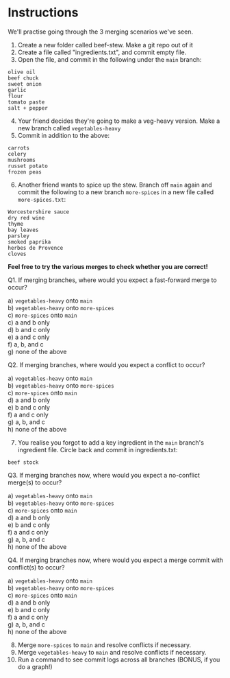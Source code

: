 # Instructions

We'll practise going through the 3 merging scenarios we've seen.

1. Create a new folder called beef-stew. Make a git repo out of it
2. Create a file called "ingredients.txt", and commit empty file.
3. Open the file, and commit in the following under the `main` branch:

```
olive oil
beef chuck
sweet onion
garlic
flour
tomato paste
salt + pepper
```

4. Your friend decides they're going to make a veg-heavy version. Make a new branch called `vegetables-heavy`
5. Commit in addition to the above:

```
carrots
celery
mushrooms
russet potato
frozen peas
```

6. Another friend wants to spice up the stew. Branch off `main` again and commit the following to a new branch `more-spices` in a new file called `more-spices.txt`:
```
Worcestershire sauce
dry red wine
thyme
bay leaves
parsley
smoked paprika
herbes de Provence
cloves
```

**Feel free to try the various merges to check whether you are correct!**

Q1. If merging branches, where would you expect a fast-forward merge to occur?

a) `vegetables-heavy` onto `main`<br>
b) `vegetables-heavy` onto `more-spices`<br>
c) `more-spices` onto `main`<br>
c) a and b only<br>
d) b and c only<br>
e) a and c only <br>
f) a, b, and c<br>
g) none of the above<br>

Q2. If merging branches, where would you expect a conflict to occur?

a) `vegetables-heavy` onto `main`<br>
b) `vegetables-heavy` onto `more-spices` <br>
c) `more-spices` onto `main`<br>
d) a and b only<br>
e) b and c only<br>
f) a and c only<br>
g) a, b, and c<br>
h) none of the above<br>

7. You realise you forgot to add a key ingredient in the `main` branch's ingredient file. Circle back and commit in ingredients.txt:

```
beef stock
```

Q3. If merging branches now, where would you expect a no-conflict merge(s) to occur?

a) `vegetables-heavy` onto `main`<br>
b) `vegetables-heavy` onto `more-spices`<br>
c) `more-spices` onto `main`<br>
d) a and b only<br>
e) b and c only<br>
f) a and c only<br>
g) a, b, and c<br>
h) none of the above <br>

Q4. If merging branches now, where would you expect a merge commit with conflict(s) to occur?

a) `vegetables-heavy` onto `main`<br>
b) `vegetables-heavy` onto `more-spices`<br>
c) `more-spices` onto `main`<br>
d) a and b only<br>
e) b and c only<br>
f) a and c only<br>
g) a, b, and c <br>
h) none of the above<br>


8. Merge  `more-spices` to `main` and resolve conflicts if necessary.
9. Merge `vegetables-heavy` to `main` and resolve conflicts if necessary.
10. Run a command to see commit logs across all branches (BONUS, if you do a graph!)